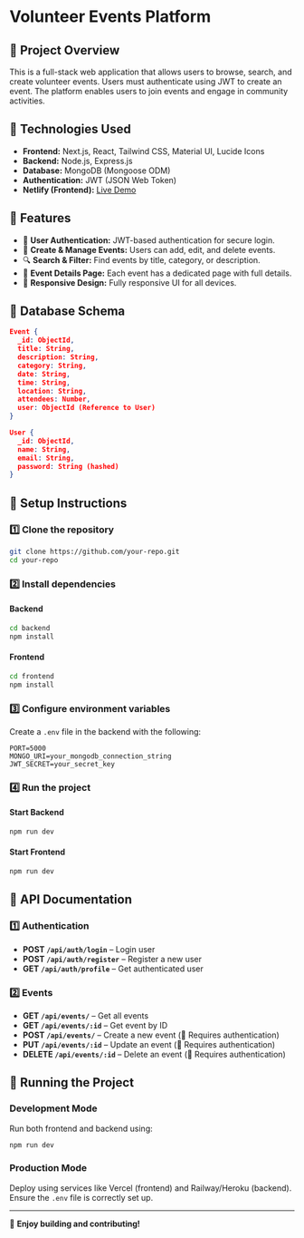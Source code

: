 # Volunteer Events Platform

## 📌 Project Overview

This is a full-stack web application that allows users to browse, search, and create volunteer events. Users must authenticate using JWT to create an event. The platform enables users to join events and engage in community activities.

## 📌 Technologies Used

- **Frontend:** Next.js, React, Tailwind CSS, Material UI, Lucide Icons
- **Backend:** Node.js, Express.js
- **Database:** MongoDB (Mongoose ODM)
- **Authentication:** JWT (JSON Web Token)
- **Netlify (Frontend):** [Live Demo](https://zesty-medovik-79fc47.netlify.app/)

## 📌 Features

- 🔐 **User Authentication:** JWT-based authentication for secure login.
- 📌 **Create & Manage Events:** Users can add, edit, and delete events.
- 🔍 **Search & Filter:** Find events by title, category, or description.
- 📅 **Event Details Page:** Each event has a dedicated page with full details.
- 📌 **Responsive Design:** Fully responsive UI for all devices.

## 📌 Database Schema

```json
Event {
  _id: ObjectId,
  title: String,
  description: String,
  category: String,
  date: String,
  time: String,
  location: String,
  attendees: Number,
  user: ObjectId (Reference to User)
}

User {
  _id: ObjectId,
  name: String,
  email: String,
  password: String (hashed)
}
```

## 📌 Setup Instructions

### 1️⃣ Clone the repository

```sh
git clone https://github.com/your-repo.git
cd your-repo
```

### 2️⃣ Install dependencies

#### Backend

```sh
cd backend
npm install
```

#### Frontend

```sh
cd frontend
npm install
```

### 3️⃣ Configure environment variables

Create a `.env` file in the backend with the following:

```
PORT=5000
MONGO_URI=your_mongodb_connection_string
JWT_SECRET=your_secret_key
```

### 4️⃣ Run the project

#### Start Backend

```sh
npm run dev
```

#### Start Frontend

```sh
npm run dev
```

## 📌 API Documentation

### 1️⃣ Authentication

- **POST `/api/auth/login`** – Login user
- **POST `/api/auth/register`** – Register a new user
- **GET `/api/auth/profile`** – Get authenticated user

### 2️⃣ Events

- **GET `/api/events/`** – Get all events
- **GET `/api/events/:id`** – Get event by ID
- **POST `/api/events/`** – Create a new event (🔐 Requires authentication)
- **PUT `/api/events/:id`** – Update an event (🔐 Requires authentication)
- **DELETE `/api/events/:id`** – Delete an event (🔐 Requires authentication)

## 📌 Running the Project

### Development Mode

Run both frontend and backend using:

```sh
npm run dev
```

### Production Mode

Deploy using services like Vercel (frontend) and Railway/Heroku (backend). Ensure the `.env` file is correctly set up.

---

🚀 **Enjoy building and contributing!**
